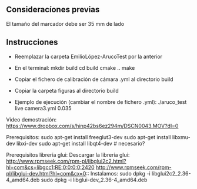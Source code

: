 Consideracíones previas
-----------------------------------------------------------------
El tamaño del marcador debe ser 35 mm de lado

Instrucciones
-----------------------------------------------------------------
- Reemplazar la carpeta EmilioLópez-ArucoTest por la anterior
- En el terminal:
	mkdir build
	cd build
	cmake ..
	make

- Copiar el fichero de calibración de cámara .yml al directorio build
- Copiar la carpeta figuras al directorio build
- Ejemplo de ejecución (cambiar el nombre de fichero .yml):
	./aruco_test live camera3.yml 0.035

Vídeo demostración: https://www.dropbox.com/s/hinp42bs6ez294m/DSCN0043.MOV?dl=0

Prerequisitos:
    sudo apt-get install freeglut3-dev
    sudo apt-get install libxmu-dev libxi-dev
    sudo apt-get install libqt4-dev  # necesario?
 
Prerequisitos librería glui:
    Descargar la librería glui:
    http://www.rpmseek.com/rpm-pl/libglui2c2.html?hl=com&cs=libgcc1:RE:0:0:0:0:2420
    http://www.rpmseek.com/rpm-pl/libglui-dev.html?hl=com&cx=0::
    Instalamos:
    sudo dpkg -i libglui2c2_2.36-4_amd64.deb
    sudo dpkg -i libglui-dev_2.36-4_amd64.deb


 
